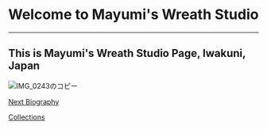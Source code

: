 # Welcome to Mayumi's Wreath Studio
--------------------------------
## This is Mayumi's Wreath Studio Page, Iwakuni, Japan

![IMG_0243のコピー](https://user-images.githubusercontent.com/55659971/65602737-5c415f80-dfdf-11e9-8174-35a15db56bdf.jpeg)


[Next Biography](bio)

[Collections](https://github.com/WreathStudioMayumi/WreathStudioMayumi.github.io/blob/master/topic.md)
